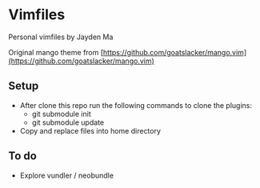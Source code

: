 Vimfiles
========
Personal vimfiles by Jayden Ma

Original mango theme from [https://github.com/goatslacker/mango.vim](https://github.com/goatslacker/mango.vim)


Setup
-----
- After clone this repo run the following commands to clone the plugins:
	- git submodule init
	- git submodule update
- Copy and replace files into home directory


To do
-----
- Explore vundler / neobundle
